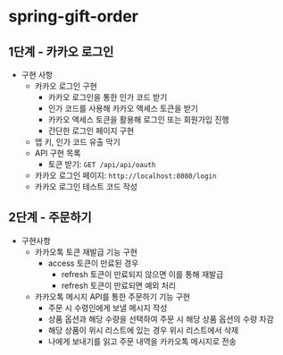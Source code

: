 # spring-gift-order

## 1단계 - 카카오 로그인
- 구현 사항
  - 카카오 로그인 구현
    - 카카오 로그인을 통한 인가 코드 받기
    - 인가 코드를 사용해 카카오 액세스 토큰을 받기
    - 카카오 액세스 토큰을 활용해 로그인 또는 회원가입 진행
    - 간단한 로그인 페이지 구현
  -  앱 키, 인가 코드 유출 막기
  - API 구현 목록
    - 토큰 받기: `GET /api/api/oauth`
  - 카카오 로그인 페이지: `http://localhost:8080/login`
  - 카카오 로그인 테스트 코드 작성

## 2단계 - 주문하기
- 구현사항
  - 카카오톡 토큰 재발급 기능 구현
    - access 토큰이 만료된 경우
      - refresh 토큰이 만료되지 않으면 이를 통해 재발급
      - refresh 토큰이 만료되면 예외 처리
  - 카카오톡 메시지 API를 통한 주문하기 기능 구현
    - 주문 시 수령인에게 보낼 메시지 작성 
    - 상품 옵션과 해당 수량을 선택하여 주문 시 해당 상품 옵션의 수량 차감 
    - 해당 상품이 위시 리스트에 있는 경우 위시 리스트에서 삭제 
    - 나에게 보내기를 읽고 주문 내역을 카카오톡 메시지로 전송
